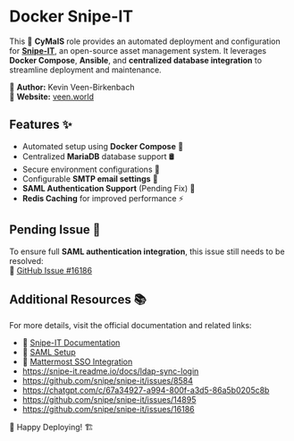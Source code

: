 # Docker Snipe-IT

This 🚀 **CyMaIS** role provides an automated deployment and configuration for **[Snipe-IT](https://github.com/snipe/snipe-it)**, an open-source asset management system. It leverages **Docker Compose**, **Ansible**, and **centralized database integration** to streamline deployment and maintenance.

👤 **Author:** Kevin Veen-Birkenbach  
🔗 **Website:** [veen.world](https://veen.world)

## Features ✨
- Automated setup using **Docker Compose** 🐳
- Centralized **MariaDB** database support 🛢️
- Secure environment configurations 🔐
- Configurable **SMTP email settings** 📧
- **SAML Authentication Support** (Pending Fix) 🔐
- **Redis Caching** for improved performance ⚡

## Pending Issue 🚧
To ensure full **SAML authentication integration**, this issue still needs to be resolved:  
🔗 [GitHub Issue #16186](https://github.com/snipe/snipe-it/issues/16186)

## Additional Resources 📚
For more details, visit the official documentation and related links:
- 🔗 [Snipe-IT Documentation](https://snipe-it.readme.io/docs/ldap-sync-login)
- 🔗 [SAML Setup](https://snipe-it.readme.io/docs/saml)
- 🔗 [Mattermost SSO Integration](https://docs.mattermost.com/onboard/sso-saml-keycloak.html)
- https://snipe-it.readme.io/docs/ldap-sync-login
- https://github.com/snipe/snipe-it/issues/8584
- https://chatgpt.com/c/67a34927-a994-800f-a3d5-86a5b0205c8b
- https://github.com/snipe/snipe-it/issues/14895
- https://github.com/snipe/snipe-it/issues/16186

🚀 Happy Deploying! 🏗️
